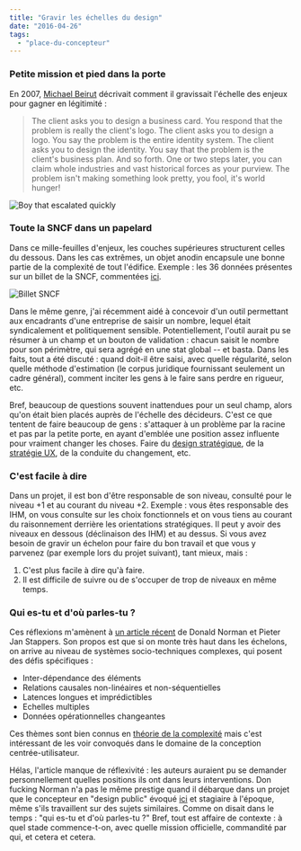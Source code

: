 ```yaml
---
title: "Gravir les échelles du design"
date: "2016-04-26"
tags:
  - "place-du-concepteur"
---
```


### Petite mission et pied dans la porte

En 2007, [Michael Beirut](http://designobserver.com/feature/youre-so-intelligent/5917/) décrivait comment il gravissait l'échelle des enjeux pour gagner en légitimité :

> The client asks you to design a business card. You respond that the problem is really the client's logo. The client asks you to design a logo. You say the problem is the entire identity system. The client asks you to design the identity. You say that the problem is the client's business plan. And so forth. One or two steps later, you can claim whole industries and vast historical forces as your purview. The problem isn't making something look pretty, you fool, it's world hunger!

![Boy that escalated quickly](/assets/images/Boy-that-escalated-quickly.jpg)

### Toute la SNCF dans un papelard

Dans ce mille-feuilles d'enjeux, les couches supérieures structurent celles du dessous. Dans les cas extrêmes, un objet anodin encapsule une bonne partie de la complexité de tout l'édifice. Exemple : les 36 données présentes sur un billet de la SNCF, commentées [ici](http://tarification.blogspot.fr/2011/11/titre-de-transports-billets-papier.html).

![Billet SNCF](/assets/images/billet_explique.png)

Dans le même genre, j'ai récemment aidé à concevoir d'un outil permettant aux encadrants d'une entreprise de saisir un nombre, lequel était syndicalement et politiquement sensible. Potentiellement, l'outil aurait pu se résumer à un champ et un bouton de validation : chacun saisit le nombre pour son périmètre, qui sera agrégé en une stat global -- et basta. Dans les faits, tout a été discuté : quand doit-il être saisi, avec quelle régularité, selon quelle méthode d'estimation (le corpus juridique fournissant seulement un cadre général), comment inciter les gens à le faire sans perdre en rigueur, etc.

Bref, beaucoup de questions souvent inattendues pour un seul champ, alors qu'on était bien placés auprès de l'échelle des décideurs. C'est ce que tentent de faire beaucoup de gens : s'attaquer à un problème par la racine et pas par la petite porte, en ayant d'emblée une position assez influente pour vraiment changer les choses. Faire du [design stratégique](https://en.wikipedia.org/wiki/Strategic_design), de la [stratégie UX](http://shop.oreilly.com/product/0636920032090.do), de la conduite du changement, etc.

### C'est facile à dire

Dans un projet, il est bon d'être responsable de son niveau, consulté pour le niveau +1 et au courant du niveau +2. Exemple : vous êtes responsable des IHM, on vous consulte sur les choix fonctionnels et on vous tiens au courant du raisonnement derrière les orientations stratégiques. Il peut y avoir des niveaux en dessous (déclinaison des IHM) et au dessus. Si vous avez besoin de gravir un échelon pour faire du bon travail et que vous y parvenez (par exemple lors du projet suivant), tant mieux, mais :

1. C'est plus facile à dire qu'à faire.
2. Il est difficile de suivre ou de s'occuper de trop de niveaux en même temps.

### Qui es-tu et d'où parles-tu ?

Ces réflexions m'amènent à [un article récent](http://www.sciencedirect.com/science/article/pii/S240587261530037X) de Donald Norman et Pieter Jan Stappers. Son propos est que si on monte très haut dans les échelons, on arrive au niveau de systèmes socio-techniques complexes, qui posent des défis spécifiques :

- Inter-dépendance des éléments
- Relations causales non-linéaires et non-séquentielles
- Latences longues et imprédictibles
- Echelles multiples
- Données opérationnelles changeantes

Ces thèmes sont bien connus en [théorie de la complexité](https://en.wikipedia.org/wiki/Complexity_theory_and_organizations) mais c'est intéressant de les voir convoqués dans le domaine de la conception centrée-utilisateur.

Hélas, l'article manque de réflexivité : les auteurs auraient pu se demander personnellement quelles positions ils ont dans leurs interventions. Don fucking Norman n'a pas le même prestige quand il débarque dans un projet que le concepteur en "design public" évoqué [ici](http://www.larevuedudesign.com/2016/02/17/le-design-au-service-des-citoyens/) et stagiaire à l'époque, même s'ils travaillent sur des sujets similaires. Comme on disait dans le temps : "qui es-tu et d'où parles-tu ?" Bref, tout est affaire de contexte : à quel stade commence-t-on, avec quelle mission officielle, commandité par qui, et cetera et cetera.
